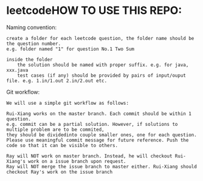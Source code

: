 # leetcodeHOW TO USE THIS REPO:

Naming convention:

    create a folder for each leetcode question, the folder name should be the question number.
    e.g. folder named "1" for question No.1 Two Sum 

    inside the folder 
        the solution should be named with proper suffix. e.g. for java, xxx.java
        test cases (if any) should be provided by pairs of input/ouput file. e.g. 1.in/1.out 2.in/2.out etc.
 
Git workflow:

    We will use a simple git workflow as follows:

    Rui-Xiang works on the master branch. Each commit should be within 1 question.
    e.g. commit can be a partial solution. However, if solutions to multiple problem are to be commited, 
    they should be dividedinto couple smaller ones, one for each question.
    Please use meaningful commit message for future reference. Push the code so that it can be visible to others. 

    Ray will NOT work on master branch. Instead, he will checkout Rui-Xiang's work on a issue branch upon request. 
    Ray will NOT merge the issue branch to master either. Rui-Xiang should checkout Ray's work on the issue branch 


